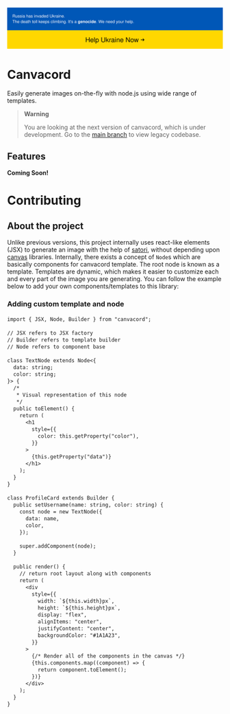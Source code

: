 [![SWUbanner](https://raw.githubusercontent.com/vshymanskyy/StandWithUkraine/main/banner2-direct.svg)](https://vshymanskyy.github.io/StandWithUkraine)

# Canvacord

Easily generate images on-the-fly with node.js using wide range of templates.

> **Warning**
> 
> You are looking at the next version of canvacord, which is under development. Go to the [main branch](https://github.com/neplextech/canvacord/tree/main) to view legacy codebase.

## Features

**Coming Soon!**

# Contributing

## About the project

Unlike previous versions, this project internally uses react-like elements (JSX) to generate an image with the help of [satori](https://github.com/vercel/satori), without depending upon [canvas](https://npm.im/canvas) libraries. Internally, there exists a concept of `Node`s which are basically components for canvacord template. The root node is known as a template. Templates are dynamic, which makes it easier to customize each and every part of the image you are generating. You can follow the example below to add your own components/templates to this library:

### Adding custom template and node

```tsx
import { JSX, Node, Builder } from "canvacord";

// JSX refers to JSX factory
// Builder refers to template builder
// Node refers to component base

class TextNode extends Node<{
  data: string;
  color: string;
}> {
  /*
   * Visual representation of this node
   */
  public toElement() {
    return (
      <h1
        style={{
          color: this.getProperty("color"),
        }}
      >
        {this.getProperty("data")}
      </h1>
    );
  }
}

class ProfileCard extends Builder {
  public setUsername(name: string, color: string) {
    const node = new TextNode({
      data: name,
      color,
    });

    super.addComponent(node);
  }

  public render() {
    // return root layout along with components
    return (
      <div
        style={{
          width: `${this.width}px`,
          height: `${this.height}px`,
          display: "flex",
          alignItems: "center",
          justifyContent: "center",
          backgroundColor: "#1A1A23",
        }}
      >
        {/* Render all of the components in the canvas */}
        {this.components.map((component) => {
          return component.toElement();
        })}
      </div>
    );
  }
}
```
